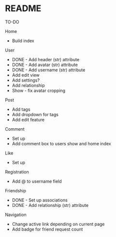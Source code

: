 # README

TO-DO

Home
  * Build index

User
  * DONE - Add header (str) attribute
  * DONE - Add avatar (str) attribute
  * DONE - Add username (str) attribute
  * Add edit view
  * Add settings?
  * Add relationship
  * Show - fix avatar cropping

Post
  * Add tags
  * Add dropdown for tags
  * Add edit feature

Comment
  * Set up
  * Add comment box to users show and home index

Like
  * Set up

Registration
  * Add @ to username field

Friendship
  * DONE - Set up associations
  * DONE - Add relationship (str) attribute

Navigation
  * Change active link depending on current page
  * Add badge for friend request count
